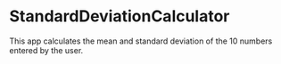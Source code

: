 # StandardDeviationCalculator
 This app calculates the mean and standard deviation of the 10 numbers entered by the user.
